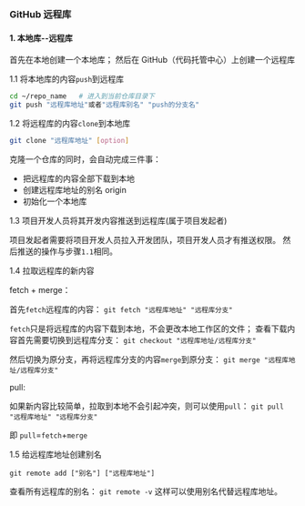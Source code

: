### GitHub 远程库

#### 1. 本地库--远程库

首先在本地创建一个本地库；
然后在 GitHub（代码托管中心）上创建一个远程库

1.1 将本地库的内容`push`到远程库

```bash
cd ~/repo_name   # 进入到当前仓库目录下
git push "远程库地址"或者"远程库别名" "push的分支名"
```

1.2 将远程库的内容`clone`到本地库

```bash
git clone "远程库地址" [option]
```

克隆一个仓库的同时，会自动完成三件事：

- 把远程库的内容全部下载到本地
- 创建远程库地址的别名 origin
- 初始化一个本地库

1.3 项目开发人员将其开发内容推送到远程库(属于项目发起者)

项目发起者需要将项目开发人员拉入开发团队，项目开发人员才有推送权限。
然后推送的操作与步骤`1.1`相同。

1.4 拉取远程库的新内容

fetch + merge：

首先`fetch`远程库的内容：
`git fetch "远程库地址" "远程库分支"`

`fetch`只是将远程库的内容下载到本地，不会更改本地工作区的文件；
查看下载内容首先需要切换到远程库分支：
`git checkout "远程库地址/远程库分支"`

然后切换为原分支，再将远程库分支的内容`merge`到原分支：
`git merge "远程库地址/远程库分支"`

pull:

如果新内容比较简单，拉取到本地不会引起冲突，则可以使用`pull`：
`git pull "远程库地址" "远程库分支"`

即 `pull`=`fetch`+`merge`

1.5 给远程库地址创建别名

`git remote add ["别名"] ["远程库地址"]`

查看所有远程库的别名：
`git remote -v`
这样可以使用别名代替远程库地址。

